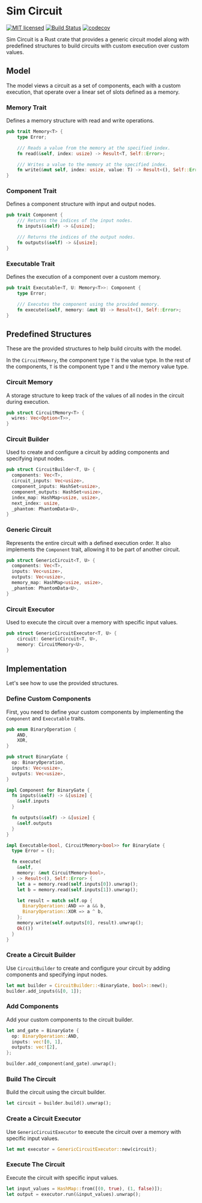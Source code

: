 # Sim Circuit

[![MIT licensed][mit-badge]][mit-url]
[![Build Status][actions-badge]][actions-url]
[![codecov][codecov-badge]][codecov-url]

[mit-badge]: https://img.shields.io/badge/license-MIT-blue.svg
[mit-url]: https://github.com/namnc/circom-2-arithc/blob/master/LICENSE
[actions-badge]: https://github.com/brech1/sim-circuit/actions/workflows/build.yml/badge.svg
[actions-url]: https://github.com/brech1/sim-circuit/actions?query=branch%3Amain
[codecov-badge]: https://codecov.io/github/brech1/sim-circuit/graph/badge.svg
[codecov-url]: https://app.codecov.io/github/brech1/sim-circuit/

Sim Circuit is a Rust crate that provides a generic circuit model along with predefined structures to build circuits with custom execution over custom values.

## Model

The model views a circuit as a set of components, each with a custom execution, that operate over a linear set of slots defined as a memory.

### Memory Trait

Defines a memory structure with read and write operations.

```rust
pub trait Memory<T> {
    type Error;

    /// Reads a value from the memory at the specified index.
    fn read(&self, index: usize) -> Result<T, Self::Error>;

    /// Writes a value to the memory at the specified index.
    fn write(&mut self, index: usize, value: T) -> Result<(), Self::Error>;
}
```

### Component Trait

Defines a component structure with input and output nodes.

```rust
pub trait Component {
    /// Returns the indices of the input nodes.
    fn inputs(&self) -> &[usize];

    /// Returns the indices of the output nodes.
    fn outputs(&self) -> &[usize];
}
```

### Executable Trait

Defines the execution of a component over a custom memory.

```rust
pub trait Executable<T, U: Memory<T>>: Component {
    type Error;

    /// Executes the component using the provided memory.
    fn execute(&self, memory: &mut U) -> Result<(), Self::Error>;
}
```

## Predefined Structures

These are the provided structures to help build circuits with the model.

In the `CircuitMemory`, the component type `T` is the value type. In the rest of the components, `T` is the component type `T` and `U` the memory value type.

### Circuit Memory

A storage structure to keep track of the values of all nodes in the circuit during execution.

```rust
pub struct CircuitMemory<T> {
  wires: Vec<Option<T>>,
}
```

### Circuit Builder

Used to create and configure a circuit by adding components and specifying input nodes.

```rust
pub struct CircuitBuilder<T, U> {
  components: Vec<T>,
  circuit_inputs: Vec<usize>,
  component_inputs: HashSet<usize>,
  component_outputs: HashSet<usize>,
  index_map: HashMap<usize, usize>,
  next_index: usize,
  _phantom: PhantomData<U>,
}
```

### Generic Circuit

Represents the entire circuit with a defined execution order. It also implements the `Component` trait, allowing it to be part of another circuit.

```rust
pub struct GenericCircuit<T, U> {
  components: Vec<T>,
  inputs: Vec<usize>,
  outputs: Vec<usize>,
  memory_map: HashMap<usize, usize>,
  _phantom: PhantomData<U>,
}
```

### Circuit Executor

Used to execute the circuit over a memory with specific input values.

```rust
pub struct GenericCircuitExecutor<T, U> {
    circuit: GenericCircuit<T, U>,
    memory: CircuitMemory<U>,
}
```

## Implementation

Let's see how to use the provided structures.

### Define Custom Components

First, you need to define your custom components by implementing the `Component` and `Executable` traits.

```rust
pub enum BinaryOperation {
    AND,
    XOR,
}

pub struct BinaryGate {
  op: BinaryOperation,
  inputs: Vec<usize>,
  outputs: Vec<usize>,
}

impl Component for BinaryGate {
  fn inputs(&self) -> &[usize] {
    &self.inputs
  }

  fn outputs(&self) -> &[usize] {
    &self.outputs
  }
}

impl Executable<bool, CircuitMemory<bool>> for BinaryGate {
  type Error = ();

  fn execute(
    &self,
    memory: &mut CircuitMemory<bool>,
  ) -> Result<(), Self::Error> {
    let a = memory.read(self.inputs[0]).unwrap();
    let b = memory.read(self.inputs[1]).unwrap();

    let result = match self.op {
      BinaryOperation::AND => a && b,
      BinaryOperation::XOR => a ^ b,
    };
    memory.write(self.outputs[0], result).unwrap();
    Ok(())
  }
}
```

### Create a Circuit Builder

Use `CircuitBuilder` to create and configure your circuit by adding components and specifying input nodes.

```rust
let mut builder = CircuitBuilder::<BinaryGate, bool>::new();
builder.add_inputs(&[0, 1]);
```

### Add Components

Add your custom components to the circuit builder.

```rust
let and_gate = BinaryGate {
  op: BinaryOperation::AND,
  inputs: vec![0, 1],
  outputs: vec![2],
};

builder.add_component(and_gate).unwrap();
```

### Build The Circuit

Build the circuit using the circuit builder.

```rust
let circuit = builder.build().unwrap();
```

### Create a Circuit Executor

Use `GenericCircuitExecutor` to execute the circuit over a memory with specific input values.

```rust
let mut executor = GenericCircuitExecutor::new(circuit);
```

### Execute The Circuit

Execute the circuit with specific input values.

```rust
let input_values = HashMap::from([(0, true), (1, false)]);
let output = executor.run(&input_values).unwrap();
```
